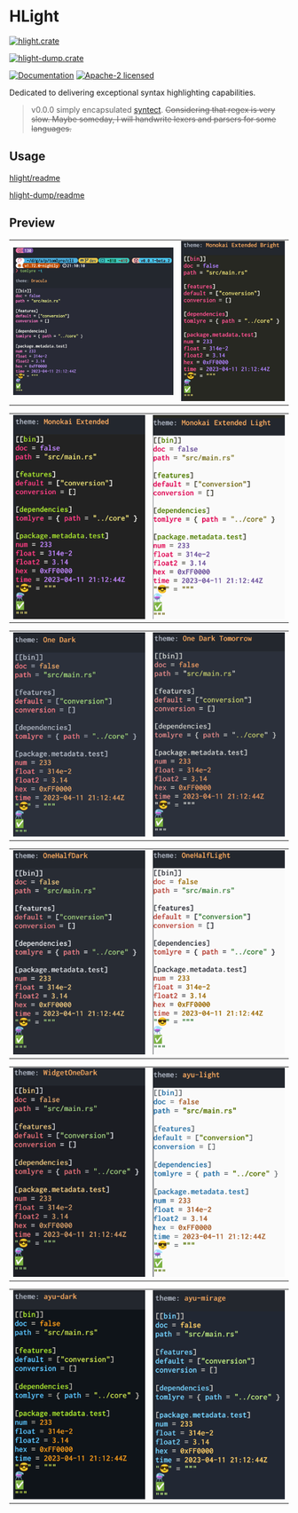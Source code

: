 # HLight

[![hlight.crate](https://img.shields.io/crates/v/hlight?label=hlight%28lib%29)](https://crates.io/crates/hlight)

[![hlight-dump.crate](https://img.shields.io/crates/v/hlight-dump?label=hlight-dump%28bin%29)](https://crates.io/crates/hlight-dump)

[![Documentation](https://docs.rs/hlight/badge.svg)](https://docs.rs/hlight) [![Apache-2 licensed](https://img.shields.io/crates/l/hlight.svg)](./License)

Dedicated to delivering exceptional syntax highlighting capabilities.

> v0.0.0 simply encapsulated [syntect](https://docs.rs/syntect).
> ~~Considering that regex is very slow. Maybe someday, I will handwrite lexers and parsers for some languages.~~

## Usage

[hlight/readme](hlight/Readme.md)

[hlight-dump/readme](hlight-dump/Readme.md)

## Preview

<table>
  <tr>
    <td><img src="assets/tomlyre-img/theme/dracula.png" alt="dracula"></td>
    <td><img src="assets/tomlyre-img/theme/monokai-bright.png" alt="monokai-bright"></td>
  </tr>
</table>

<table>
  <tr>
      <td><img src="assets/tomlyre-img/theme/monokai.png" alt="monokai"></td>
      <td><img src="assets/tomlyre-img/theme/monokai-light.png" alt="monokai-light"></td>
  </tr>
</table>

<table>
  <tr>
      <td><img src="assets/tomlyre-img/theme/onedark.png" alt="onedark"></td>
      <td><img src="assets/tomlyre-img/theme/one-dark-tomorrow.png" alt="one-dark-tomorrow"></td>
  </tr>
</table>

<table>
  <tr>
      <td><img src="assets/tomlyre-img/theme/one-half-dark.png" alt="one-half-dark"></td>
      <td><img src="assets/tomlyre-img/theme/one-half-light.png" alt="one-half-light"></td>
  </tr>
</table>

<table>
  <tr>
    <td><img src="assets/tomlyre-img/theme/widget-one-dark.png" alt="widget-one-dark"></td>
    <td><img src="assets/tomlyre-img/theme/ayu-light.png" alt="ayu-light.png"></td>
  </tr>
</table>

<table>
  <tr>
    <td><img src="assets/tomlyre-img/theme/ayu-dark.png" alt="ayu-dark"></td>
    <td><img src="assets/tomlyre-img/theme/ayu-migrage.png" alt="ayu-migrage"></td>
  </tr>
</table>
